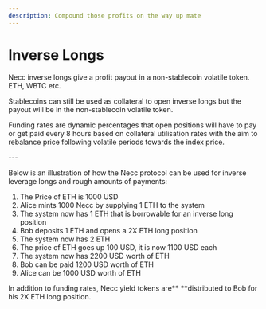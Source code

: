 ```yaml
---
description: Compound those profits on the way up mate
---
```


# Inverse Longs

Necc inverse longs give a profit payout in a non-stablecoin volatile token.\
ETH, WBTC etc.

Stablecoins can still be used as collateral to open inverse longs but the payout will be in the non-stablecoin volatile token.

Funding rates are dynamic percentages that open positions will have to pay or get paid every 8 hours based on collateral utilisation rates with the aim to rebalance price following volatile periods towards the index price.

\---

Below is an illustration of how the Necc protocol can be used for inverse leverage longs and rough amounts of payments:

1. The Price of ETH is 1000 USD
2. Alice mints 1000 Necc by supplying 1 ETH to the system
3. The system now has 1 ETH that is borrowable for an inverse long position
4. Bob deposits 1 ETH and opens a 2X ETH long position
5. The system now has 2 ETH
6. The price of ETH goes up 100 USD, it is now 1100 USD each
7. The system now has 2200 USD worth of ETH
8. Bob can be paid 1200 USD worth of ETH
9. Alice can be 1000 USD worth of ETH

In addition to funding rates, Necc yield tokens are** **distributed to Bob for his 2X ETH long position.
